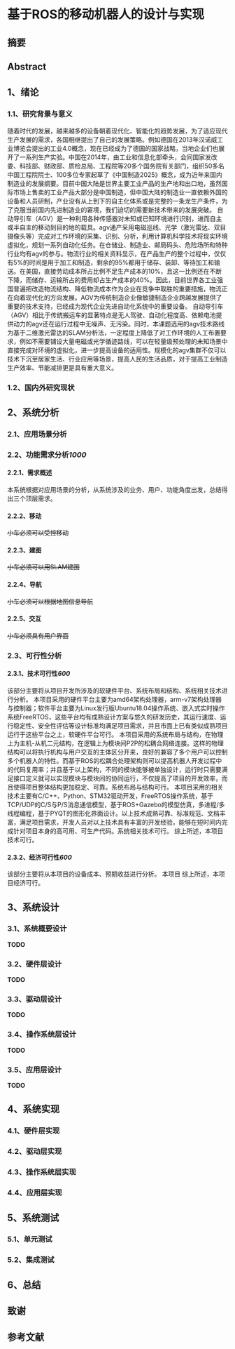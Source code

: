 # 基于ROS的移动机器人的设计与实现
## 摘要
## Abstract
## 1、绪论
### 1.1、研究背景与意义
随着时代的发展，越来越多的设备朝着现代化、智能化的趋势发展，为了适应现代生产发展的需求，各国相继提出了自己的发展策略。例如德国在2013年汉诺威工业博览会提出的工业4.0概念，现在已经成为了德国的国家战略，当地企业们也展开了一系列生产实验。中国在2014年，由工业和信息化部牵头，会同国家发改委、科技部、财政部、质检总局、工程院等20多个国务院有关部门，组织50多名中国工程院院士、100多位专家起草了《中国制造2025》概念，成为近年来国内制造业的发展纲要。目前中国大陆是世界主要工业产品的生产地和出口地，虽然国际市场上售卖的工业产品大部分是中国制造，但中国大陆的制造业一直依赖外国的设备和人员研制，产业没有从上到下的自主化体系或是完整的一条龙生产条件，为了克服当前国内先进制造业的窘境，我们迫切的需要新技术带来的发展突破。
自动导引车（AGV）是一种利用各种传感器对未知或已知环境进行识别，进而自主或半自主的移动到目的地的载具。agv通产采用电磁巡线、光学（激光雷达、双目摄像头等）完成对工作环境的采集、识别、分析，利用计算机科学技术将现实环境虚拟化，规划一系列自动化任务。在仓储业、制造业、邮局码头、危险场所和特种行业均有agv的参与。物流行业的相关资料显示，在产品生产的整个过程中，仅仅有5%的时间是用于加工和制造，剩余的95%都用于储存、装卸、等待加工和输送。在美国，直接劳动成本所占比例不足生产成本的10%，且这一比例还在不断下降，而储存、运输所占的费用却占生产成本的40%。因此，目前世界各工业强国普遍把改造物流结构、降低物流成本作为企业在竞争中取胜的重要措施，物流正在向着现代化的方向发展。AGV为传统制造企业像敏捷制造企业跨越发展提供了重要的技术支持，已经成为现代企业先进自动化系统中的重要设备。
自动导引车（AGV）相比于传统搬运车的显著特点是无人驾驶、自动化程度高、依赖电池提供动力的agv还在运行过程中无噪声、无污染。同时，本课题选用的agv技术路线为基于二维激光雷达的SLAM分析法，一定程度上降低了对工作环境的人工布置要求，例如不需要铺设大量电磁或光学循迹路线，可以在轻量级预处理的未知场景中直接完成对环境的虚拟化，进一步提高设备的适用性。规模化的agv集群不仅可以技术下沉至居家生活、行业应用等场景，提高人民的生活品质，对于提高工业制造生产效率、节能减排更是具有重大意义。
### 1.2、国内外研究现状

## 2、系统分析
### 2.1、应用场景分析
### 2.2、功能需求分析*1000*
#### 2.2.1、需求概述
本系统根据对应用场景的分析，从系统涉及的业务、用户、功能角度出发，总结得出三个顶层需求。
#### 2.2.2、移动
~~小车必须可以受控移动~~
#### 2.2.3、建图
~~小车必须可以用SLAM建图~~
#### 2.2.4、导航
~~小车必须可以根据地图信息导航~~
#### 2.2.5、交互
~~小车必须具有用户界面~~
### 2.3、可行性分析
#### 2.3.1、技术可行性*600*
该部分主要将从项目开发所涉及的软硬件平台、系统布局和结构、系统相关技术进行分析。
本项目采用的硬件平台主要为amd64架构处理器，arm-v7架构处理器与控制器；软件平台主要为Linux发行版Ubuntu18.04操作系统、嵌入式实时操作系统FreeRTOS，这些平台均有成熟设计方案与悠久的研发历史，其运行速度、运行稳定性、安全性评估等设计标准均满足项目需求，并且市面上已有类似成熟项目运行于这些平台之上，软硬件平台可行。
本项目采用的系统布局与结构，在物理上为主机-从机二元结构，在逻辑上为模块间P2P的松耦合网络连接。这样的物理结构可以将执行机构与用户交互的主体区分开来，良好的兼容了多个用户可以控制多个机器人的特性。而基于ROS的松耦合处理架构则可以提高机器人开发过程中的代码复用率；并且基于以上架构，不同的模块能够被单独设计，运行时只需要满足接口定义就可以实现模块与模块间的协同运行，不仅提高了项目的开发效率，而且使得项目整体结构更加稳定、可靠。系统布局与结构可行。
本项目采用的相关技术主要有C/C++、Python、STM32驱动开发，FreeRTOS操作系统，基于TCP/UDP的C/S与P/S消息通信模型，基于ROS+Gazebo的模型仿真，多进程/多线程编程，基于PYQT的图形化界面设计。以上技术成熟可靠、标准规范、文档丰富，满足项目需求，开发人员对以上技术具有丰富的开发经验，能够在短时间内完成针对项目本身的高可用、可生产代码。系统相关技术可行。
综上所述，本项目技术可行。
#### 2.3.2、经济可行性*600*
该部分主要将从本项目的设备成本、预期收益进行分析。
本项目
综上所述，本项目经济可行。
## 3、系统设计
### 3.1、系统概要设计
**TODO**
### 3.2、硬件层设计
**TODO**
### 3.3、驱动层设计
**TODO**
### 3.4、操作系统层设计
**TODO**
### 3.5、应用层设计
**TODO**
## 4、系统实现
### 4.1、硬件层实现
### 4.2、驱动层实现
### 4.3、操作系统层实现
### 4.4、应用层实现
## 5、系统测试
### 5.1、单元测试
### 5.2、集成测试
## 6、总结
## 致谢
## 参考文献